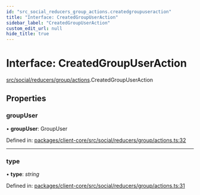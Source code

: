```yaml
---
id: "src_social_reducers_group_actions.createdgroupuseraction"
title: "Interface: CreatedGroupUserAction"
sidebar_label: "CreatedGroupUserAction"
custom_edit_url: null
hide_title: true
---
```


# Interface: CreatedGroupUserAction

[src/social/reducers/group/actions](../modules/src_social_reducers_group_actions.md).CreatedGroupUserAction

## Properties

### groupUser

• **groupUser**: GroupUser

Defined in: [packages/client-core/src/social/reducers/group/actions.ts:32](https://github.com/xr3ngine/xr3ngine/blob/716a06460/packages/client-core/src/social/reducers/group/actions.ts#L32)

___

### type

• **type**: *string*

Defined in: [packages/client-core/src/social/reducers/group/actions.ts:31](https://github.com/xr3ngine/xr3ngine/blob/716a06460/packages/client-core/src/social/reducers/group/actions.ts#L31)
